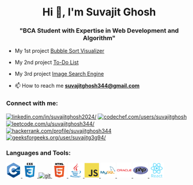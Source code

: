 <h1 align="center">Hi 👋, I'm Suvajit Ghosh</h1>
<h3 align="center">"BCA Student with Expertise in Web Development and Algorithm"</h3>

- My 1st project [Bubble Sort Visualizer](https://suvajitghoshbca.github.io/Bubble-Sort-Visualizer/)

- My 2nd project [To-Do List](https://suvajitghoshbca.github.io/To-Do-List/)

- My 3rd project [Image Search Engine](https://suvajitghoshbca.github.io/Image-Search-Engine/)

- 📫 How to reach me **suvajitghosh344@gmail.com**

<h3 align="left">Connect with me:</h3>
<p align="left">
<a href="https://linkedin.com/in/linkedin.com/in/suvajitghosh2024/" target="blank"><img align="center" src="https://raw.githubusercontent.com/rahuldkjain/github-profile-readme-generator/master/src/images/icons/Social/linked-in-alt.svg" alt="linkedin.com/in/suvajitghosh2024/" height="30" width="40" /></a>
<a href="https://www.codechef.com/users/codechef.com/users/suvajitghosh" target="blank"><img align="center" src="https://cdn.jsdelivr.net/npm/simple-icons@3.1.0/icons/codechef.svg" alt="codechef.com/users/suvajitghosh" height="30" width="40" /></a>
<a href="https://www.leetcode.com/leetcode.com/u/suvajitghosh344/" target="blank"><img align="center" src="https://raw.githubusercontent.com/rahuldkjain/github-profile-readme-generator/master/src/images/icons/Social/leet-code.svg" alt="leetcode.com/u/suvajitghosh344/" height="30" width="40" /></a>
<a href="https://www.hackerearth.com/hackerrank.com/profile/suvajitghosh344" target="blank"><img align="center" src="https://raw.githubusercontent.com/rahuldkjain/github-profile-readme-generator/master/src/images/icons/Social/hackerearth.svg" alt="hackerrank.com/profile/suvajitghosh344" height="30" width="40" /></a>
<a href="https://auth.geeksforgeeks.org/user/geeksforgeeks.org/user/suvajitg3g94/" target="blank"><img align="center" src="https://raw.githubusercontent.com/rahuldkjain/github-profile-readme-generator/master/src/images/icons/Social/geeks-for-geeks.svg" alt="geeksforgeeks.org/user/suvajitg3g94/" height="30" width="40" /></a>
</p>

<h3 align="left">Languages and Tools:</h3>
<p align="left"> <a href="https://www.w3schools.com/cpp/" target="_blank" rel="noreferrer"> <img src="https://raw.githubusercontent.com/devicons/devicon/master/icons/cplusplus/cplusplus-original.svg" alt="cplusplus" width="40" height="40"/> </a> <a href="https://www.w3schools.com/css/" target="_blank" rel="noreferrer"> <img src="https://raw.githubusercontent.com/devicons/devicon/master/icons/css3/css3-original-wordmark.svg" alt="css3" width="40" height="40"/> </a> <a href="https://git-scm.com/" target="_blank" rel="noreferrer"> <img src="https://www.vectorlogo.zone/logos/git-scm/git-scm-icon.svg" alt="git" width="40" height="40"/> </a> <a href="https://www.w3.org/html/" target="_blank" rel="noreferrer"> <img src="https://raw.githubusercontent.com/devicons/devicon/master/icons/html5/html5-original-wordmark.svg" alt="html5" width="40" height="40"/> </a> <a href="https://www.java.com" target="_blank" rel="noreferrer"> <img src="https://raw.githubusercontent.com/devicons/devicon/master/icons/java/java-original.svg" alt="java" width="40" height="40"/> </a> <a href="https://developer.mozilla.org/en-US/docs/Web/JavaScript" target="_blank" rel="noreferrer"> <img src="https://raw.githubusercontent.com/devicons/devicon/master/icons/javascript/javascript-original.svg" alt="javascript" width="40" height="40"/> </a> <a href="https://www.mysql.com/" target="_blank" rel="noreferrer"> <img src="https://raw.githubusercontent.com/devicons/devicon/master/icons/mysql/mysql-original-wordmark.svg" alt="mysql" width="40" height="40"/> </a> <a href="https://www.oracle.com/" target="_blank" rel="noreferrer"> <img src="https://raw.githubusercontent.com/devicons/devicon/master/icons/oracle/oracle-original.svg" alt="oracle" width="40" height="40"/> </a> <a href="https://www.php.net" target="_blank" rel="noreferrer"> <img src="https://raw.githubusercontent.com/devicons/devicon/master/icons/php/php-original.svg" alt="php" width="40" height="40"/> </a> <a href="https://reactjs.org/" target="_blank" rel="noreferrer"> <img src="https://raw.githubusercontent.com/devicons/devicon/master/icons/react/react-original-wordmark.svg" alt="react" width="40" height="40"/> </a> </p>

